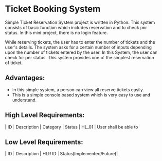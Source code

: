 # Ticket Booking System

Simple Ticket Reservation System project is written in Python. This system consists of basic function which includes reservation and to check pnr status. In this mini project, there is no login feature.

While reserving tickets, the user has to enter the number of tickets and the user's details. The system asks for a certain number of inputs depending upon the number of tickets entered by the user. In this System, the user can check for pnr status. This system provides one of the simplest reservation of ticket.

## Advantages:

* In this simple system, a person can view all reserve tickets easily.
* This is a simple console based system which is very easy to use and understand.

## High Level Requirements:
| ID | Description | Category | Status | HL_01 | User shall be able to 

## Low Level Requirements:
| ID | Description | HLR ID | Status(Implemented/Future)|
